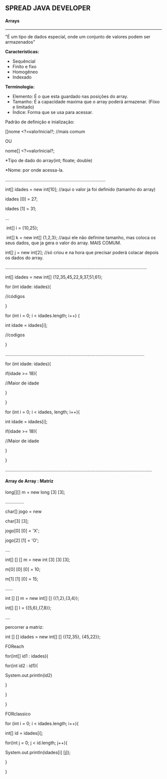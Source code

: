## SPREAD JAVA DEVELOPER



#### Arrays

________________________________

"É um tipo de dados especial, onde um conjunto  de valores podem ser armazenados"

 

**Características:**

- Sequêncial
- Finito e fixo
- Homogêneo
- Indexado

**Terminologia:**

- Elemento: É o que esta guardado nas posições do array.
- Tamanho: É a capacidade maxima que o array poderá armazenar. (Fiixo e limitado)
- Índice: Forma que se usa para acessar.

Padrão de definição e inialização:

<tipo>[]nome <?=valorInicial?; //mais comum

OU

<tipo>nome[] <?=valorInicial?;

*Tipo de dado do array(int; floate; double)

*Nome: por onde acessa-la.

................................................................................

int[] idades = new int[10]; //aqui o valor ja foi definido (tamanho do array)

idades [0] = 27;

idades [1] = 31;

...

​                      int[] i = {10,25};

​                      int[] k = new int[] {1,2,3}; //aqui ele não definine tamanho, mas coloca os seus dados, que ja gera o valor do array. MAIS COMUM.

int[] j = new int[2]; //só criou e na hora que precisar poderá colacar depois os dados do array.



.................................................................................................................

int[] idades = new int[] {12,35,45,22,9,37,51,61};

for (int idade: idades){

//códigos

}

for (int i = 0; i < idades.length; i++) {

int idade = idades[i];

//codigos

}

...............................................................................................................

for (int idade: idades){

if(idade >= 18){

//Maior de idade

}

}



for (int i = 0; i < idades, length; i++){

int idade = idades[i];

if(idade >= 18){

//Maior de idade

}

}

.....................................................................................................................

#### Array de Array : Matriz

long[][] m = new long [3] [3];

...............

char[] jogo = new

char[3] [3];

jogo[0] [0] = 'X';

jogo[2] [1] = 'O';

....

int[] [] [] m = new int [3] [3] [3];

m[0] [0] [0] = 10;

m[1] [1] [0] = 15;

......



int [] [] m = new int[] [] {{1,2},{3,4}};

int[] [] I = {{5,6},{7,8}};

....

percorrer a matriz:

int [] [] idades = new int[] [] {{12,35}, {45,22}};



FOReach

for(int[] id1 : idades){

for(int id2 : id1){

System.out.println(id2)

}

}

}

FORclassico

for (int i = 0; i < idades.length; i++){

int[] id = idades[i];

for(int j = 0; j < id.length; j++){

System.out.println(idades[i] [j]);

}

}